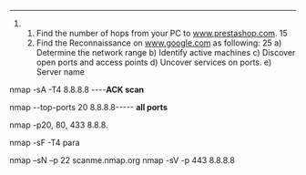 ____


1. 1. Find the number of hops from your PC to www.prestashop.com. 15 
   2. Find the Reconnaissance on www.google.com as following: 25 a) Determine the network range b) Identify active machines c) Discover open ports and access points d) Uncover services on ports. e) Server name


nmap -sA -T4 8.8.8.8 ----**ACK scan**

nmap --top-ports 20 8.8.8.8----- **all ports**

nmap -p20, 80, 433 8.8.8.

nmap -sF -T4 para

nmap –sN –p 22 scanme.nmap.org
nmap -sV -p 443 8.8.8.8



